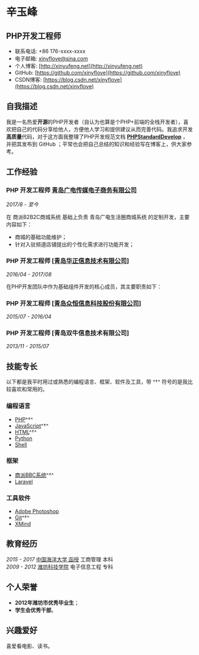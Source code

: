 # 辛玉峰

## PHP开发工程师

- 联系电话: +86 176-xxxx-xxxx
- 电子邮箱: [xinyflove&#64;sina.com](xinyflove&#64;sina.com)
- 个人博客: [http://xinyufeng.net](http://xinyufeng.net)
- GitHub: [https://github.com/xinyflove](https://github.com/xinyflove)
- CSDN博客: [https://blog.csdn.net/xinyflove](https://blog.csdn.net/xinyflove)


## 自我描述

我是一名热爱**开源**的PHP开发者（自认为也算是个PHP+前端的全栈开发者），喜欢把自己的代码分享给他人，方便他人学习和提供建议从而完善代码。我追求开发**高质量**代码，对于这方面我整理了PHP开发规范文档 **[PHPStandardDevelop](https://github.com/xinyflove/PHPStandardDevelop)** ，并把其发布到 GitHub ；平常也会把自己总结的知识和经验写在博客上，供大家参考。

## 工作经验

### **PHP 开发工程师** [青岛广电传媒电子商务有限公司](http://www.qtvinfo.com)

*2017/8 - 至今*

在 商派B2B2C商城系统 基础上负责 青岛广电生活圈商城系统 的定制开发，主要内容如下：

* 商城的基础功能维护；
* 针对入驻频道店铺提出的个性化需求进行功能开发；


### **PHP 开发工程师** [[青岛华正信息技术有限公司](http://www.huazhenginfo.com)]

*2016/04 - 2017/08*

在PHP开发团队中作为基础组件开发的核心成员，其主要职责如下：


### **PHP 开发工程师** [[青岛众恒信息科技股份有限公司](http://www.zehin.com.cn)]

*2015/07 - 2016/04*

### **PHP 开发工程师** [青岛双牛信息技术有限公司]

*2013/11 - 2015/07*


## 技能专长

以下都是我平时用过或熟悉的编程语言、框架、软件及工具，带 ^†^ 符号的是我比较喜欢和常用的。

### 编程语言

- [PHP](https://www.java.com)^†^
- [JavaScript](https://www.javascript.com)^†^
- [HTML](https://www.w3.org/html)^†^
- [Python](https://www.python.org)
- [Shell](http://www.linuxshell.it)


### 框架

- [商派BBC系统]()^†^
- [Laravel](https://laravel.com/)


### 工具软件

- [Adobe Photoshop](http://www.adobe.com/cn/products/cs6/photoshop.html)
- [Git](https://git-scm.com)^†^
- [XMind](https://www.xmind.cn)


## 教育经历

*2015 - 2017* [中国海洋大学 函授](http://jxjy.ouc.edu.cn/) 工商管理 本科  
*2009 - 2012* [潍坊科技学院](http://www.wfust.edu.cn/) 电子信息工程 专科


## 个人荣誉

* **2012年潍坊市优秀毕业生**；
* **学生会优秀干部**。


## 兴趣爱好

喜爱看电影、读书。
